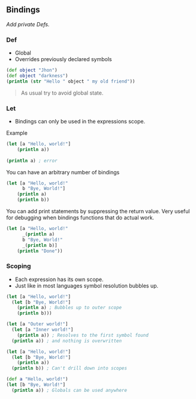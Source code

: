## Bindings *Add private Defs.*### Def* Global * Overrides previously declared symbols ```clojure(def object "Jhon")(def object "darkness")(println (str "Hello " object " my old friend"))```> As usual try to avoid global state. ### Let* Bindings can only be used in the expressions scope. Example ```clojure(let [a "Hello, world!"]	(println a))	(println a) ; error```You can have an arbitrary number of bindings```clojure(let [a "Hello, world!"      b "Bye, World!"]	(println a)	(println b))```You can add print statements by suppressing the return value. Very useful for debugging when bindings functions that do actual work.```clojure(let [a "Hello, world!"      _(println a)      b "Bye, World!"      _(println b)]	(println "Done"))```### Scoping * Each expression has its own scope. * Just like in most languages symbol resolution bubbles up.```clojure(let [a "Hello, world!"]  (let [b "Bye, World!"]    (println a) ; Bubbles up to outer scope    (println b)))        ``````clojure(let [a "Outer world!"]  (let [a "Inner world!"]    (println a)) ; Resolves to the first symbol found   (println a)) ; and nothing is overwritten  ``````clojure(let [a "Hello, world!"]  (let [b "Bye, World!"]        (println a))  (println b)) ; Can't drill down into scopes``````clojure(def a "Hello, world!")(let [b "Bye, World!"]      (println a)) ; Globals can be used anywhere```